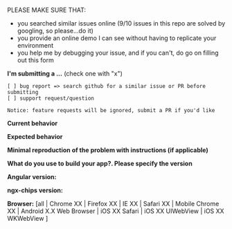 <!--
DON'T REMOVE THE TEMPLATE
IF YOU DON'T FILL OUT THE FOLLOWING INFORMATION WE WILL CLOSE YOUR ISSUE WITHOUT INVESTIGATING
-->

PLEASE MAKE SURE THAT:
- you searched similar issues online (9/10 issues in this repo are solved by googling, so please...do it)
- you provide an online demo I can see without having to replicate your environment
- you help me by debugging your issue, and if you can't, do go on filling out this form

**I'm submitting a ...**  (check one with "x")
```
[ ] bug report => search github for a similar issue or PR before submitting
[ ] support request/question

Notice: feature requests will be ignored, submit a PR if you'd like
```


**Current behavior**
<!-- Describe how the bug manifests. -->



**Expected behavior**
<!-- Describe what the behavior would be without the bug. -->



**Minimal reproduction of the problem with instructions (if applicable)**
<!--
If the current behavior is a bug or you can illustrate your feature request better with an example,
please provide the *STEPS TO REPRODUCE*.
-->


**What do you use to build your app?. Please specify the version**
<!-- SystemJS, Webpack, angular-cli, etc... -->


**Angular version:** 
<!-- Check whether this is still an issue in the most recent Angular version -->



**ngx-chips version:**
<!-- Check whether this is still an issue in the most recent ngx-chips version -->


**Browser:** [all | Chrome XX | Firefox XX | IE XX | Safari XX | Mobile Chrome XX | Android X.X Web Browser | iOS XX Safari | iOS XX UIWebView | iOS XX WKWebView ]
<!-- All browsers where this could be reproduced -->
